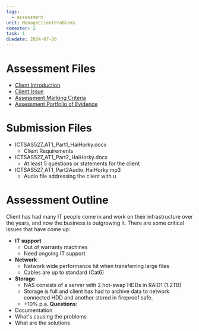 ```yaml
---
tags:
  - assessment
unit: ManageClientProblems
semester: 2
task: 1
duedate: 2024-07-26
---
```

# Assessment Files
- [Client Introduction](1_BobBrownsBusiness.mp3)
- [Client Issue](2_TQMastersProblems.mp3)
- [Assessment Marking Criteria](ICTSAS527_AT1_MC_TQM_v1.pdf)
- [Assessment Portfolio of Evidence](ICTSAS527_AT1_PE_TQM_v1.pdf)
# Submission Files
- ICTSAS527_AT1_Part1_HaiHorky.docx
	- Client Requirements
- ICTSAS527_AT1_Part2_HaiHorky.docx
	- At least 5 questions or statements for the client
- ICTSAS527_AT1_Part2Audio_HaiHorky.mp3
	- Audio file addressing the client with u
# Assessment Outline
Client has had many IT people come in and work on their infrastructure over the years, and now the business is outgrowing it. There are some critical issues that have come up:
- **IT support**
	- Out of warranty machines
	- Need ongoing IT support
- **Network**
	- Network wide performance hit when transferring large files
	- Cables are up to standard (Cat6)
- **Storage**
	- NAS consists of a server with 2 hot-swap HDDs in RAID1 (1.2TB)
	- Storage is full and client has had to archive data to network connected HDD and another stored in fireproof safe.
	-  +10% p.a.
**Questions**:
- Documentation
- What's causing the problems
- What are the solutions